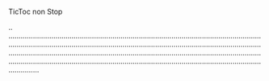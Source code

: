 TicToc non Stop

..
...............................................................................................................................................................................................................................................................................................................................................................................................................................................................................................................................